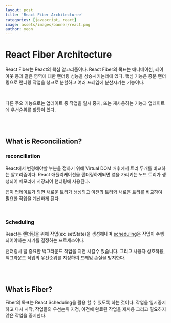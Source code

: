 ```yaml
---
layout: post
title: 'React Fiber Architecturee'
categories: [javascript, react]
image: assets/images/banner/react.png
author: yeon
---
```


# React Fiber Architecture

React Fiber는 React의 핵심 알고리즘이다. React Fiber의 목표는 애니메이션, 레이아웃 등과 같은 영역에 대한 랜더링 성능을 상승시키는데에 있다. 핵심 기능은 증분 랜더링으로 랜더링 작업을 청크로 분할하고 여러 프레임에 분산시키는 기능이다. <br>

<br>

다른 주요 기능으로는 업데이트 중 작업을 일시 중지, 또는 재사용하는 기능과 업데이트에 우선순위를 할당이 있다. <br>

<br><br>

## What is Reconciliation?

### **reconciliation**

React에서 변경해야할 부분을 정하기 위해 Virtual DOM 배후에서 트리 두개를 비교하는 알고리즘이다. React 애플리케이션을 랜더링하게되면 앱을 가리키는 노드 트리가 생성되어 메모리에 저장되어 랜더링에 사용된다.

 앱이 업데이트가 되면 새로운 트리가 생성되고 이전의 트리와 새로운 트리를 비교하여 필요한 작업을 계산하게 된다.


<br>

### Scheduling

React는 랜더링을 위해 작업(ex: setState)을 생성해내며 [scheduling]()은 작업이 수행되어야하는 시기를 결정하는 프로세스이다.

 랜더링시 덜 중요한 백그라운드 작업을 지연 시킬수 있습니다. 그리고 사용자 상호작용, 백그라운드 작업의 우선순위를 지정하여 프레임 손실을 방지한다.

<br><br>

## What is Fiber?

Fiber의 목표는 React Scheduling을 활용 할 수 있도록 하는 것이다. 작업을 일시중지하고 다시 시작, 작업들의 우선순위 지정, 이전에 완료된 작업을 재사용 그리고 필요하지 않은 작업을 중지한다.

<br><br><br>